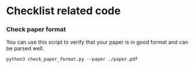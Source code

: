 # Checklist related code

### Check paper format
You can use this script to verify that your paper is in good format and can be parsed well.
```
python3 check_paper_format.py --paper ./paper.pdf
```
